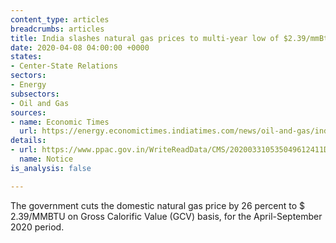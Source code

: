```yaml
---
content_type: articles
breadcrumbs: articles
title: India slashes natural gas prices to multi-year low of $2.39/mmBtu
date: 2020-04-08 04:00:00 +0000
states:
- Center-State Relations
sectors:
- Energy
subsectors:
- Oil and Gas
sources:
- name: Economic Times
  url: https://energy.economictimes.indiatimes.com/news/oil-and-gas/india-slashes-natural-gas-prices-to-multi-year-low-of-2-39/mmbtu/74915204
details:
- url: https://www.ppac.gov.in/WriteReadData/CMS/202003310535049612411DomesticNaturalGasPricefortheperiodApril-September2020.pdf
  name: Notice
is_analysis: false

---
```

The government cuts the domestic natural gas price by 26 percent to $ 2.39/MMBTU on Gross Calorific Value (GCV) basis, for the April-September 2020 period.